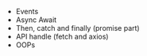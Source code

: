 * Events
* Async Await
* Then, catch and finally (promise part)
* API handle (fetch and axios)
* OOPs
